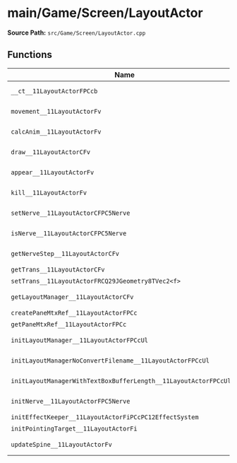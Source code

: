 # main/Game/Screen/LayoutActor

**Source Path:** `src/Game/Screen/LayoutActor.cpp`

## Functions

| Name | Address | Match % |
|------|---------|---------|
| `__ct__11LayoutActorFPCcb` | `0x8036755C` | :white_check_mark: (100.0%) |
| `movement__11LayoutActorFv` | `0x803675B4` | :x: (91.4%) |
| `calcAnim__11LayoutActorFv` | `0x80367638` | :white_check_mark: (100.0%) |
| `draw__11LayoutActorCFv` | `0x80367674` | :white_check_mark: (100.0%) |
| `appear__11LayoutActorFv` | `0x803676B0` | :white_check_mark: (100.0%) |
| `kill__11LayoutActorFv` | `0x803676C8` | :white_check_mark: (100.0%) |
| `setNerve__11LayoutActorCFPC5Nerve` | `0x8036770C` | :white_check_mark: (100.0%) |
| `isNerve__11LayoutActorCFPC5Nerve` | `0x80367714` | :white_check_mark: (100.0%) |
| `getNerveStep__11LayoutActorCFv` | `0x80367750` | :white_check_mark: (100.0%) |
| `getTrans__11LayoutActorCFv` | `0x8036775C` | :x: (0.0%) |
| `setTrans__11LayoutActorFRCQ29JGeometry8TVec2<f>` | `0x8036779C` | :x: (0.0%) |
| `getLayoutManager__11LayoutActorCFv` | `0x80367808` | :white_check_mark: (100.0%) |
| `createPaneMtxRef__11LayoutActorFPCc` | `0x80367810` | :x: (0.0%) |
| `getPaneMtxRef__11LayoutActorFPCc` | `0x80367818` | :x: (0.0%) |
| `initLayoutManager__11LayoutActorFPCcUl` | `0x80367820` | :x: (95.8%) |
| `initLayoutManagerNoConvertFilename__11LayoutActorFPCcUl` | `0x80367880` | :x: (95.8%) |
| `initLayoutManagerWithTextBoxBufferLength__11LayoutActorFPCcUlUl` | `0x803678E0` | :x: (96.0%) |
| `initNerve__11LayoutActorFPC5Nerve` | `0x80367944` | :white_check_mark: (100.0%) |
| `initEffectKeeper__11LayoutActorFiPCcPC12EffectSystem` | `0x80367998` | :x: (0.0%) |
| `initPointingTarget__11LayoutActorFi` | `0x80367A08` | :x: (0.0%) |
| `updateSpine__11LayoutActorFv` | `0x80367A58` | :white_check_mark: (100.0%) |